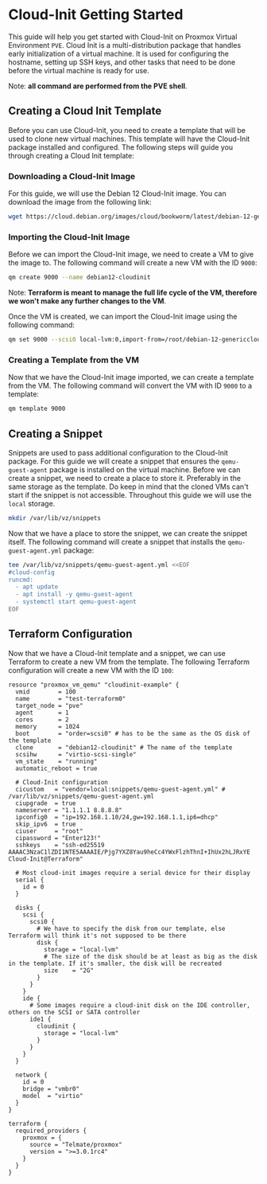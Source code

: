 # Cloud-Init Getting Started

This guide will help you get started with Cloud-Init on Proxmox Virtual Environment `PVE`. Cloud Init is a multi-distribution package that handles early initialization of a virtual machine. It is used for configuring the hostname, setting up SSH keys, and other tasks that need to be done before the virtual machine is ready for use.

Note: **all command are performed from the PVE shell**.

## Creating a Cloud Init Template

Before you can use Cloud-Init, you need to create a template that will be used to clone new virtual machines. This template will have the Cloud-Init package installed and configured. The following steps will guide you through creating a Cloud Init template:

### Downloading a Cloud-Init Image

For this guide, we will use the Debian 12 Cloud-Init image. You can download the image from the following link:

```bash
wget https://cloud.debian.org/images/cloud/bookworm/latest/debian-12-genericcloud-amd64.qcow2
```

### Importing the Cloud-Init Image

Before we can import the Cloud-Init image, we need to create a VM to give the image to. The following command will create a new VM with the ID `9000`:

```bash
qm create 9000 --name debian12-cloudinit
```

Note: **Terraform is meant to manage the full life cycle of the VM, therefore we won't make any further changes to the VM**.

Once the VM is created, we can import the Cloud-Init image using the following command:

```bash
qm set 9000 --scsi0 local-lvm:0,import-from=/root/debian-12-genericcloud-amd64.qcow2
```

### Creating a Template from the VM

Now that we have the Cloud-Init image imported, we can create a template from the VM. The following command will convert the VM with ID `9000` to a template:

```bash
qm template 9000
```

## Creating a Snippet

Snippets are used to pass additional configuration to the Cloud-Init package. For this guide we will create a snippet that ensures the `qemu-guest-agent` package is installed on the virtual machine. Before we can create a snippet, we need to create a place to store it. Preferably in the same storage as the template. Do keep in mind that the cloned VMs can't start if the snippet is not accessible. Throughout this guide we will use the `local` storage.

```bash
mkdir /var/lib/vz/snippets
```

Now that we have a place to store the snippet, we can create the snippet itself. The following command will create a snippet that installs the `qemu-guest-agent.yml` package:

```bash
tee /var/lib/vz/snippets/qemu-guest-agent.yml <<EOF
#cloud-config
runcmd:
  - apt update
  - apt install -y qemu-guest-agent
  - systemctl start qemu-guest-agent
EOF
```

## Terraform Configuration

Now that we have a Cloud-Init template and a snippet, we can use Terraform to create a new VM from the template. The following Terraform configuration will create a new VM with the ID `100`:

```hcl
resource "proxmox_vm_qemu" "cloudinit-example" {
  vmid        = 100
  name        = "test-terraform0"
  target_node = "pve"
  agent       = 1
  cores       = 2
  memory      = 1024
  boot        = "order=scsi0" # has to be the same as the OS disk of the template
  clone       = "debian12-cloudinit" # The name of the template
  scsihw      = "virtio-scsi-single"
  vm_state    = "running"
  automatic_reboot = true

  # Cloud-Init configuration
  cicustom   = "vendor=local:snippets/qemu-guest-agent.yml" # /var/lib/vz/snippets/qemu-guest-agent.yml
  ciupgrade  = true
  nameserver = "1.1.1.1 8.8.8.8"
  ipconfig0  = "ip=192.168.1.10/24,gw=192.168.1.1,ip6=dhcp"
  skip_ipv6  = true
  ciuser     = "root"
  cipassword = "Enter123!"
  sshkeys    = "ssh-ed25519 AAAAC3NzaC1lZDI1NTE5AAAAIE/Pjg7YXZ8Yau9heCc4YWxFlzhThnI+IhUx2hLJRxYE Cloud-Init@Terraform"

  # Most cloud-init images require a serial device for their display
  serial {
    id = 0
  }

  disks {
    scsi {
      scsi0 {
        # We have to specify the disk from our template, else Terraform will think it's not supposed to be there
        disk {
          storage = "local-lvm"
          # The size of the disk should be at least as big as the disk in the template. If it's smaller, the disk will be recreated
          size    = "2G" 
        }
      }
    }
    ide {
      # Some images require a cloud-init disk on the IDE controller, others on the SCSI or SATA controller
      ide1 {
        cloudinit {
          storage = "local-lvm"
        }
      }
    }
  }

  network {
    id = 0
    bridge = "vmbr0"
    model  = "virtio"
  }
}

terraform {
  required_providers {
    proxmox = {
      source = "Telmate/proxmox"
      version = ">=3.0.1rc4"
    }
  }
}
```
